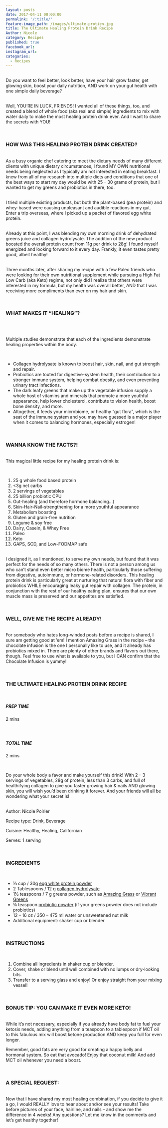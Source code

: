 ```yaml
---
layout: posts
date: 2017-04-11 00:00:00
permalink: '/:title/'
feature-image_path: /images/ultimate-protien.jpg
title: The Ultimate Healing Protein Drink Recipe
Author: Nicole
category: Recipes
published: true
facebook_url:
instagram_url:
categories:
  - Recipes
---
```


<br>Do you want to feel better, look better, have your hair grow faster, get glowing skin, boost your daily nutrition, AND work on your gut health with one simple daily beverage?

<br>Well, YOU’RE IN LUCK, FRIENDS! I wanted all of these things, too, and created a blend of whole food (aka real and simple) ingredients to mix with water daily to make the most healing protein drink ever. And I want to share the secrets with YOU!

 

### HOW WAS THIS HEALING PROTEIN DRINK CREATED?

<br>As a busy organic chef catering to meet the dietary needs of many different clients with unique dietary circumstances, I found MY OWN nutritional needs being neglected as I typically am not interested in eating breakfast. I knew from all of my research into multiple diets and conditions that one of the best ways to start my day would be with 25 – 30 grams of protein, but I wanted to get my greens and probiotics in there, too.

<br>I tried multiple existing products, but both the plant-based (pea protein) and whey-based were causing unpleasant and audible reactions in my gut. Enter a trip overseas, where I picked up a packet of flavored egg white protein.

<br>Already at this point, I was blending my own morning drink of dehydrated greens juice and collagen hydrolysate. The addition of the new product boosted the overall protein count from 11g per drink to 28g! I found myself energized and looking forward to it every day. Frankly, it even tastes pretty good, albeit healthy!

<br>Three months later, after sharing my recipe with a few Paleo friends who were looking for their own nutritional supplement while pursuing a High Fat Low Carb (aka Keto) regime, not only did I realize that others were interested in my formula, but my health was overall better, AND that I was receiving more compliments than ever on my hair and skin.

 

### WHAT MAKES IT “HEALING”?

 

<br>Multiple studies demonstrate that each of the ingredients demonstrate healing properties within the body.

 

* Collagen hydrolysate is known to boost hair, skin, nail, and gut strength and repair.
* Probiotics are touted for digestive-system health, their contribution to a stronger immune system, helping combat obesity, and even preventing urinary tract infections.
* The dark leafy greens that make up the vegetable infusion supply a whole host of vitamins and minerals that promote a more youthful appearance, help lower cholesterol, contribute to vision health, boost bone density, and more.
* Altogether, it feeds your microbiome, or healthy “gut flora”, which is the seat of the immune system and you may have guessed is a major player when it comes to balancing hormones, especially estrogen!

 

### WANNA KNOW THE FACTS?!

<br>This magical little recipe for my healing protein drink is:

 

1. 25 g whole food based protein
2. &lt;3g net carbs
3. 2 servings of vegetables
4. 25 billion probiotic CPU
5. Gut-healing (and therefore hormone balancing…)
6. Skin-Hair-Nail-strengthening for a more youthful appearance
7. Metabolism boosting
8. Gluten and grain-free nutrition
9. Legume & soy free
10. Dairy, Casein, & Whey Free
11. Paleo
12. Keto
13. GAPS, SCD, and Low-FODMAP safe

<br>I designed it, as I mentioned, to serve my own needs, but found that it was perfect for the needs of so many others. There is not a person among us who can’t stand even better micro biome health, particularly those suffering from digestive, autoimmune, or hormone-related disorders. This healing protein drink is particularly great at nurturing that natural flora with fiber and probiotics WHILE encouraging leaky gut repair with collagen. The protein, in conjunction with the rest of our healthy eating plan, ensures that our own muscle mass is preserved and our appetites are satisfied.

 

### WELL, GIVE ME THE RECIPE ALREADY!

<br>For somebody who hates long-winded posts before a recipe is shared, I sure am getting good at ’em! I mention Amazing Grass in the recipe – the chocolate infusion is the one I personally like to use, and it already has probiotics mixed in. There are plenty of other brands and flavors out there, though. Feel free to use what is available to you, but I CAN confirm that the Chocolate Infusion is yummy!

 

### THE ULTIMATE HEALING PROTEIN DRINK RECIPE

 

##### PREP TIME

2 mins

#####  

##### TOTAL TIME

2 mins

 

Do your whole body a favor and make yourself this drink! With 2 – 3 servings of vegetables, 28g of protein, less than 3 carbs, and full of healthifying collagen to give you faster growing hair & nails AND glowing skin, you will wish you’d been drinking it forever. And your friends will all be wondering what your secret is!

<br>Author: Nicole Poirier

Recipe type: Drink, Beverage

Cuisine: Healthy, Healing, Californian

Serves: 1 serving

 

### INGREDIENTS

 

* ⅓ cup / 30g [egg white protein powder](https://www.amazon.com/gp/product/B01MYVBT00/ref=as_li_tl?ie=UTF8&amp;camp=1789&amp;creative=9325&amp;creativeASIN=B01MYVBT00&amp;linkCode=as2&amp;tag=bychefnicole-20&amp;linkId=e8a8936770300b412da67efaffcb5240)
* 2 Tablespoons / 12 g [collagen hydrolysate](https://www.amazon.com/gp/product/B01A1G47L0/ref=as_li_tl?ie=UTF8&amp;camp=1789&amp;creative=9325&amp;creativeASIN=B01A1G47L0&amp;linkCode=as2&amp;tag=bychefnicole-20&amp;linkId=589a1248a054b93319bce900ba28efff)
* 1½ teaspoons / 7 g greens powder, such as [Amazing Grass](https://www.amazon.com/gp/product/B0038B3AAK/ref=as_li_tl?ie=UTF8&amp;camp=1789&amp;creative=9325&amp;creativeASIN=B0038B3AAK&amp;linkCode=as2&amp;tag=bychefnicole-20&amp;linkId=0597211f80cf73557eb31d6ae6309d9a) or [Vibrant Greens](https://www.amazon.com/gp/product/B00SK66KR8/ref=as_li_tl?ie=UTF8&amp;camp=1789&amp;creative=9325&amp;creativeASIN=B00SK66KR8&amp;linkCode=as2&amp;tag=bychefnicole-20&amp;linkId=86a6da88ab82810312605360dd8433b2)
* ⅛ teaspoon [probiotic powder](https://www.amazon.com/gp/product/B008SBCXSK/ref=as_li_tl?ie=UTF8&amp;camp=1789&amp;creative=9325&amp;creativeASIN=B008SBCXSK&amp;linkCode=as2&amp;tag=bychefnicole-20&amp;linkId=f0cf2f9e637feffcbe8ddd66b8f56c7c) (if your greens powder does not include probiotics)
* 12 – 16 oz / 350 – 475 ml water or unsweetened nut milk
* Additional equipment: shaker cup or blender

 

### INSTRUCTIONS

 

1. Combine all ingredients in shaker cup or blender.
2. Cover, shake or blend until well combined with no lumps or dry-looking bits.
3. Transfer to a serving glass and enjoy! Or enjoy straight from your mixing vessel!

 

### BONUS TIP: YOU CAN MAKE IT EVEN MORE KETO!

<br>While it’s not necessary, especially if you already have body fat to fuel your ketosis needs, adding anything from a teaspoon to a tablespoon if MCT oil to this fabulous mix will boost ketone production AND keep you full for even longer.

Remember, good fats are very good for creating a happy belly and hormonal system. So eat that avocado! Enjoy that coconut milk! And add MCT oil whenever you need a boost.

 

### A SPECIAL REQUEST:

<br>Now that I have shared my most healing combination, if you decide to give it a go, I would REALLY love to hear about and/or see your results! Take before pictures of your face, hairline, and nails – and show me the difference in 4 weeks! Any questions? Let me know in the comments and let’s get healthy together!